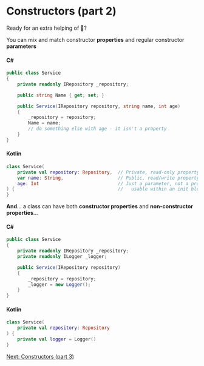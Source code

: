 # Constructors (part 2)
Ready for an extra helping of 🤯?

You can mix and match constructor **properties** and regular constructor **parameters**

#### C#
```csharp
public class Service
{
    private readonly IRepository _repository;

    public string Name { get; set; }

    public Service(IRepository repository, string name, int age)
    {
        _repository = repository;
        Name = name;
        // do something else with age - it isn't a property
	}
}
```

#### Kotlin
```kotlin
class Service(
    private val repository: Repository,  // Private, read-only property
    var name: String,                    // Public, read/write property
    age: Int                             // Just a parameter, not a property:
) {                                      //   usable within an init block
}
```

**And**... a class can have both **constructor properties** and **non-constructor properties**...

#### C#
```csharp
public class Service
{
    private readonly IRepository _repository;
    private readonly ILogger _logger;

    public Service(IRepository repository)
	{
	    _repository = repository;
        _logger = new Logger();
	}
}
```

#### Kotlin
```kotlin
class Service(
    private val repository: Repository
) {
    private val logger = Logger()
}
```

[Next: Constructors (part 3)](03-04-constructors-part-3.md)

